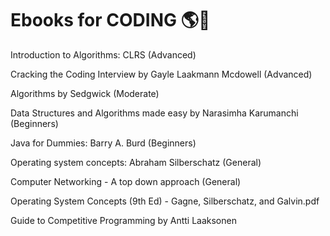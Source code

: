  # Ebooks for CODING 🌎🌠

Introduction to Algorithms: CLRS (Advanced) 

Cracking the Coding Interview by Gayle Laakmann Mcdowell  (Advanced)

Algorithms by Sedgwick (Moderate) 

Data Structures and Algorithms made easy by Narasimha Karumanchi  (Beginners) 

Java for Dummies: Barry A. Burd  (Beginners) 

Operating system concepts: Abraham Silberschatz (General) 

Computer Networking -  A top down approach (General) 

Operating System Concepts (9th Ed) - Gagne, Silberschatz, and Galvin.pdf

Guide to Competitive Programming by Antti Laaksonen 
